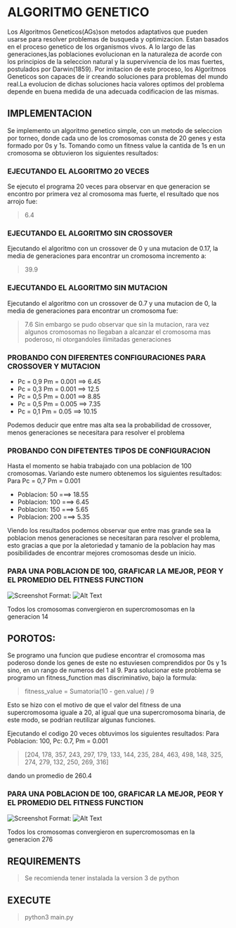 
# ALGORITMO GENETICO 

Los Algoritmos Geneticos(AGs)son metodos adaptativos que pueden usarse para resolver problemas de busqueda y optimizacion. Estan basados en el proceso genetico de los organismos vivos. A lo largo de las generaciones,las poblaciones evolucionan en la naturaleza de acorde con los principios de la seleccion natural y la supervivencia de los mas fuertes, postulados por Darwin(1859). Por imitacion de este proceso, los Algoritmos Geneticos son capaces de ir creando soluciones para problemas del mundo real.La evolucion de dichas soluciones hacia valores optimos del problema depende en buena medida de una adecuada codificacion de las mismas.

## IMPLEMENTACION 

Se implemento un algoritmo genetico simple, con un metodo de seleccion por torneo, donde cada uno de los cromosomas consta de 20 genes y esta formado por 0s y 1s. Tomando como un fitness value la cantida de 1s en un cromosoma se obtuvieron los siguientes resultados:

### EJECUTANDO EL ALGORITMO 20 VECES

Se ejecuto el programa 20 veces para observar en que generacion se encontro por primera vez al cromosoma mas fuerte, el resultado que nos arrojo fue: 
> 6.4

### EJECUTANDO EL ALGORITMO SIN CROSSOVER 
Ejecutando el algoritmo con un crossover de 0 y una mutacion de 0.17, la media de generaciones para encontrar un cromosoma incremento a: 
> 39.9

### EJECUTANDO EL ALGORITMO SIN MUTACION
Ejecutando el algoritmo con un crossover de 0.7 y una mutacion de 0, la media de generaciones para encontrar un cromosoma fue: 
> 7.6
Sin embargo se pudo observar que sin la mutacion, rara vez algunos cromosomas no llegaban a alcanzar el cromosoma mas poderoso, ni otorgandoles ilimitadas generaciones

### PROBANDO CON DIFERENTES CONFIGURACIONES PARA CROSSOVER Y MUTACION 
* Pc = 0,9  Pm = 0.001  ==> 6.45
* Pc = 0,3  Pm = 0.001  ==> 12.5
* Pc = 0,5  Pm = 0.001  ==> 8.85
* Pc = 0,5  Pm = 0.005  ==> 7.35
* Pc = 0,1  Pm = 0.05  ==> 10.15

Podemos deducir que entre mas alta sea la probabilidad de crossover, menos generaciones se necesitara para resolver el problema

### PROBANDO CON DIFETENTES TIPOS DE CONFIGURACION 
Hasta el momento se habia trabajado con una poblacion de 100 cromosomas. Variando este numero obtenemos los siguientes resultados: 
Para Pc = 0,7  Pm = 0.001

* Poblacion: 50 ===> 18.55
* Poblacion: 100 ===> 6.45
* Poblacion: 150 ===> 5.65
* Poblacion: 200 ===> 5.35

Viendo los resultados podemos observar que entre mas grande sea la poblacion menos generaciones se necesitaran para resolver el problema, esto gracias a que por la aletoriedad y tamanio de la poblacion hay mas posibilidades de encontrar mejores cromosomas desde un inicio.

### PARA UNA POBLACION DE 100, GRAFICAR LA MEJOR, PEOR Y EL PROMEDIO DEL FITNESS FUNCTION

![Screenshot](https://lh3.googleusercontent.com/y4xj4s5aTYK3YOEkqL8spL_ildS0Rc2tWwmsmADmqaJ22PQsWXCoO6gQh3hiTwwRsFEG9SiV5nRqoHjYjuXtLW6JxHI8RhMIt2q2lNUcrYsHY7AE6zgy5YhVeExSGv3Fzk5TL7giSnRB69mRpP7WKK4-4kMhWpCGzPIIc5BcYM0zUcBR0h_FIHSl_wwcldolvj-gHDmWkfDFC2YVvIDEbFr_U1b1iauZ6JLdzBGOO-oLukmWjYAOJFQ2qljR9LIo-sTuTFur4t5YEdFSFYh0XJlDTA80RunW6fDid7wb1T4oJ7IFidklrO5Gyp1Ax8gvcRxFkqtyob9IsuQxYDjF35sXwVTbaJsKu_h7bT743DmJNEUpqt3dNDRDZTnOGpNzgySEIoODRXMILv4acALWblVOFdN-Asp1liUNkYKrIwgbCePPjPNcRLcbtmUd3i6QRkzCC0xkqIIaoDGZlCPfbJ4y_vyf9-xQOAWnni7MerAGr_f3PsOedFiAZ1P2R8yOThFgKUmjmsfmNuojDWhBRFAuGFAs1sSvLXA10yLw6XoQeRuWebn3rIMWhvI_H1PdKSJf-8F2LKybthuXFMSszHiNGXEoARn3HOxMUOOYKaNTXCCrEuB_BrR3Di6nzdudG2J_z_c_6q2QuLw5PyV7OQyQf7yW9q9A5J_VAHbfAfmdvZvZNv-Zkt8t2FGXBL_WkxWBn5nHMDsPSmwOCcAVnMch=w1161-h892-no?authuser=0)
Format: ![Alt Text](url)

Todos los cromosomas convergieron en supercromosomas en la generacion 14

## POROTOS:
Se programo una funcion que pudiese encontrar el cromosoma mas poderoso donde los genes de este no estuviesen comprendidos por 0s y 1s sino, en un rango de numeros del 1 al 9. Para solucionar este problema se programo un fitness_function mas discriminativo, bajo la formula:

> fitness_value = Sumatoria(10 - gen.value) / 9

Esto se hizo con el motivo de que el valor del fitness de una supercromosoma iguale a 20, al igual que una supercromosoma binaria, de este modo, se podrian reutilizar algunas funciones.

Ejecutando el codigo 20 veces obtuvimos los siguientes resultados:
Para Poblacion: 100, Pc: 0.7, Pm = 0.001

> [204, 178, 357, 243, 297, 179, 133, 144, 235, 284, 463, 498, 148, 325, 274, 279, 132, 250, 269, 316]

dando un promedio de 260.4

### PARA UNA POBLACION DE 100, GRAFICAR LA MEJOR, PEOR Y EL PROMEDIO DEL FITNESS FUNCTION

![Screenshot](https://lh3.googleusercontent.com/hJoxVN3nUSXBWfOtkkAeUJIn36cp6VhK6i6dNE3zW6LQUSnsjXyMDuVHMC6kN22A-b40LE6fXtyXYNR0SvDd7-A4VEAE5ju6FNukrunM0EEAw7qC-jxbu0G_ONZxBWoWVxYh6TkzmCk_zPiKg0xatw-TEwz0o7mztI5OglhYii-NFlTMt-g7XQR5jwypqw3fgHQbaGwsSmvLDxHjIaxOnQcgttJKTeEFIBNC872SdDljiSFVZDWXDVDBUHzNtcw_rUHSX7Iypp_Y7w618u6IoqTZgJFii9RU5FVUA2a8mzPeUxP0HqRZDBWkLvUSr92vv9qz3CV5fdPlqSPFIfFybl3ETqAHxaIsO_Lpsg3ghHL9jvaqWwyjR4WKLtspIbD8n2Zrop9AnB0-CQ_PCkVAf391MAtSynFDG8uKZe-7nvotBEVTyhPmRwjpnBmaPZ8oirrOHfX5lIzbN_koRstVLRylD6bi2dOGPdSYw2sRsV3_G6A8fyASr9zY_n2xvtuVfPB22bqvVRRj0uUKKrW_KfiiJQUKRX_Nt6SaeLvYM7tHxxi65DicxQIHulBrDvRk-Ds5lfbFK6Kp-RvONpDzbGYSrCL7BI1_OPzCP21UlIH6-xbrkpvrnr8B6FkZ1-VNYMGh5GXQxxKCdAh71z4_4Agdd_2W_TxyMfChWeZ4wQ-DJvjpXXNm8jS30P893Cb7x-gXgJHcLqxwcdFUWVd8iZmN=w1193-h890-no?authuser=0)
Format: ![Alt Text](url)

Todos los cromosomas convergieron en supercromosomas en la generacion 276

## REQUIREMENTS 
> Se recomienda tener instalada la version 3 de python

## EXECUTE 
> python3 main.py

